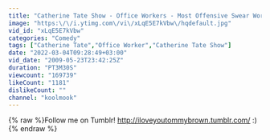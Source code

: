 ```yaml
---
title: "Catherine Tate Show - Office Workers - Most Offensive Swear Word"
image: "https:\/\/i.ytimg.com\/vi\/xLqE5E7kVbw\/hqdefault.jpg"
vid_id: "xLqE5E7kVbw"
categories: "Comedy"
tags: ["Catherine Tate","Office Worker","Catherine Tate Show"]
date: "2022-03-04T09:28:49+03:00"
vid_date: "2009-05-23T23:42:25Z"
duration: "PT3M30S"
viewcount: "169739"
likeCount: "1181"
dislikeCount: ""
channel: "koolmook"
---
```

{% raw %}Follow me on Tumblr! <a rel="nofollow" target="blank" href="http://iloveyoutommybrown.tumblr.com/">http://iloveyoutommybrown.tumblr.com/</a> :){% endraw %}
